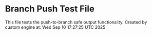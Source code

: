 # Branch Push Test File
This file tests the push-to-branch safe output functionality.
Created by custom engine at: Wed Sep 10 17:27:25 UTC 2025
